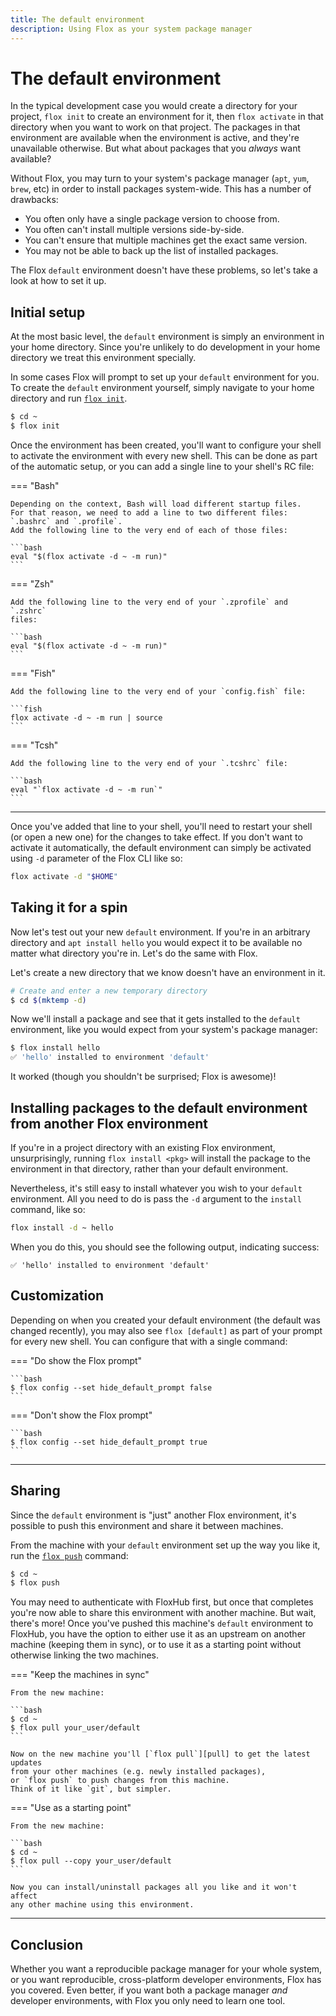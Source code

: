```yaml
---
title: The default environment
description: Using Flox as your system package manager
---
```


# The default environment

In the typical development case you would create a directory for your project,
`flox init` to create an environment for it,
then `flox activate` in that directory when you want to work on that project.
The packages in that environment are available when the environment is active,
and they're unavailable otherwise.
But what about packages that you _always_ want available?

Without Flox, you may turn to your system's package manager
(`apt`, `yum`, `brew`, etc)
in order to install packages system-wide.
This has a number of drawbacks:

- You often only have a single package version to choose from.
- You often can't install multiple versions side-by-side.
- You can't ensure that multiple machines get the exact same version.
- You may not be able to back up the list of installed packages.

The Flox `default` environment doesn't have these problems,
so let's take a look at how to set it up.

## Initial setup

At the most basic level,
the `default` environment is simply an environment in your home directory.
Since you're unlikely to do development in your home directory we treat this
environment specially.

In some cases Flox will prompt to set up your `default` environment for you.
To create the `default` environment yourself,
simply navigate to your home directory and run [`flox init`][init].

```bash
$ cd ~
$ flox init
```

Once the environment has been created,
you'll want to configure your shell to activate the environment with every new
shell.
This can be done as part of the automatic setup,
or you can add a single line to your shell's RC file:

=== "Bash"

    Depending on the context, Bash will load different startup files.
    For that reason, we need to add a line to two different files:
    `.bashrc` and `.profile`.
    Add the following line to the very end of each of those files:

    ```bash
    eval "$(flox activate -d ~ -m run)"
    ```

=== "Zsh"

    Add the following line to the very end of your `.zprofile` and `.zshrc`
    files:

    ```bash
    eval "$(flox activate -d ~ -m run)"
    ```

=== "Fish"

    Add the following line to the very end of your `config.fish` file:

    ```fish
    flox activate -d ~ -m run | source
    ```

=== "Tcsh"

    Add the following line to the very end of your `.tcshrc` file:

    ```bash
    eval "`flox activate -d ~ -m run`"
    ```

---

Once you've added that line to your shell,
you'll need to restart your shell (or open a new one) for the changes to
take effect.
If you don't want to activate it automatically, the default
environment can simply be activated using `-d` parameter of the Flox CLI
like so:

```bash
flox activate -d "$HOME"
```

## Taking it for a spin

Now let's test out your new `default` environment.
If you're in an arbitrary directory and `apt install hello` you would expect
it to be available no matter what directory you're in.
Let's do the same with Flox.

Let's create a new directory that we know doesn't have an environment in it.

```bash
# Create and enter a new temporary directory
$ cd $(mktemp -d)
```

Now we'll install a package and see that it gets installed to the `default`
environment,
like you would expect from your system's package manager:

```bash
$ flox install hello
✅ 'hello' installed to environment 'default'
```

It worked (though you shouldn't be surprised; Flox is awesome)!

## Installing packages to the default environment from another Flox environment

If you're in a project directory with an existing Flox environment,
unsurprisingly, running `flox install <pkg>` will install the package
to the environment in that directory, rather than your default environment.

Nevertheless, it's still easy to install whatever you wish to your `default`
environment.
All you need to do is pass the `-d` argument to the `install` command, like so:

```bash
flox install -d ~ hello
```

When you do this, you should see the following output, indicating success:

```console
✅ 'hello' installed to environment 'default'
```

## Customization

Depending on when you created your default environment
(the default was changed recently),
you may also see `flox [default]` as part of your prompt for every new shell.
You can configure that with a single command:

=== "Do show the Flox prompt"

    ```bash
    $ flox config --set hide_default_prompt false
    ```

=== "Don't show the Flox prompt"

    ```bash
    $ flox config --set hide_default_prompt true
    ```

---

## Sharing

Since the `default` environment is "just" another Flox environment,
it's possible to push this environment and share it between machines.

From the machine with your `default` environment set up the way you like it,
run the [`flox push`][push] command:

```bash
$ cd ~
$ flox push
```

You may need to authenticate with FloxHub first,
but once that completes you're now able to share this environment with another
machine.
But wait, there's more!
Once you've pushed this machine's `default` environment to FloxHub,
you have the option to either use it as an upstream on another machine
(keeping them in sync),
or to use it as a starting point without otherwise linking the two machines.

=== "Keep the machines in sync"

    From the new machine:

    ```bash
    $ cd ~
    $ flox pull your_user/default
    ```

    Now on the new machine you'll [`flox pull`][pull] to get the latest updates
    from your other machines (e.g. newly installed packages),
    or `flox push` to push changes from this machine.
    Think of it like `git`, but simpler.

=== "Use as a starting point"

    From the new machine:

    ```bash
    $ cd ~
    $ flox pull --copy your_user/default
    ```

    Now you can install/uninstall packages all you like and it won't affect
    any other machine using this environment.

---

## Conclusion

Whether you want a reproducible package manager for your whole system,
or you want reproducible, cross-platform developer environments,
Flox has you covered.
Even better, if you want both a package manager _and_ developer environments,
with Flox you only need to learn one tool.

[init]: ../reference/command-reference/flox-init.md
[push]: ../reference/command-reference/flox-push.md
[pull]: ../reference/command-reference/flox-pull.md

